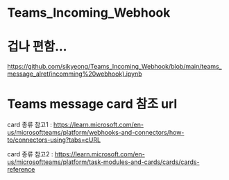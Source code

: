 # Teams_Incoming_Webhook

# 겁나 편함...
https://github.com/sikyeong/Teams_Incoming_Webhook/blob/main/teams_message_alret(incomming%20webhook).ipynb

# Teams message card 참조 url
card 종류 참고1 : https://learn.microsoft.com/en-us/microsoftteams/platform/webhooks-and-connectors/how-to/connectors-using?tabs=cURL

card 종류 참고2 : https://learn.microsoft.com/en-us/microsoftteams/platform/task-modules-and-cards/cards/cards-reference
